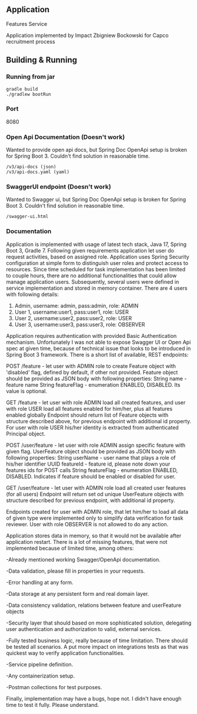 ## Application
Features Service

Application implemented by Impact Zbigniew Bockowski for Capco recruitment process

## Building & Running

### Running from jar
```
gradle build
./gradlew bootRun
```

### Port
8080

### Open Api Documentation (Doesn't work)
Wanted to provide open api docs, but Spring Doc OpenApi setup is broken for Spring Boot 3. Couldn't find solution in reasonable time.
```
/v3/api-docs (json)
/v3/api-docs.yaml (yaml)
```

### SwaggerUI endpoint (Doesn't work)
Wanted to Swagger ui, but Spring Doc OpenApi setup is broken for Spring Boot 3. Couldn't find solution in reasonable time.
```
/swagger-ui.html
```

### Documentation
Application is implemented with usage of latest tech stack, Java 17, Spring Boot 3, Gradle 7.
Following given requirements application let user do request activities, based on assigned role.
Application uses Spring Security configuration at simple form to distinguish user roles and protect access to resources. 
Since time scheduled for task implementation has been limited to couple hours, there are no additional functionalities that could allow manage application users. 
Subsequently, several users were defined in service implementation and stored in memory container. There are 4 users with following details:
1. Admin, username: admin, pass:admin, role: ADMIN
2. User 1, username:user1, pass:user1, role: USER
3. User 2, username:user2, pass:user2, role: USER
4. User 3, username:user3, pass:user3, role: OBSERVER

Application requires authentication with provided Basic Authentication mechanism. 
Unfortunately I was not able to expose Swagger UI or Open Api spec at given time, because of technical issue that looks to be introduced in Spring Boot 3 framework.
There is a short list of available, REST endpoints:

POST /feature  - let user with ADMIN role to create Feature object with 'disabled' flag, defined by default, if other not provided.
Feature object should be provided as JSON body with following properties: 
String name  - feature name
String featureFlag - enumeration ENABLED, DISABLED. Its value is optional.

GET /feature  - let user with role ADMIN load all created features, and user with role USER load all features enabled for him/her, plus all features enabled globally 
Endpoint should return list of Feature objects with structure described above, for previous endpoint with additional id property. For user with role USER his/her identity is extracted from authenticated Principal object.

POST /user/feature  - let user with role ADMIN assign specific feature with given flag.
UserFeature object should be provided as JSON body with following properties:
String userName - user name that plays a role of his/her identifier
UUID featureId - feature id, please note down your features ids for POST calls
String featureFlag - enumeration ENABLED, DISABLED. Indicates if feature should be enabled or disabled for user.

GET /user/feature - let user with ADMIN role load all created user features (for all users)
Endpoint will return set od unique UserFeature objects with structure described for previous endpoint, with additional id property.

Endpoints created for user with ADMIN role, that let him/her to load all data of given type were implemented only to simplify data verification for task reviewer.
User with role OBSERVER is not allowed to do any action.

Application stores data in memory, so that it would not be available after application restart. There is a lot of missing features, that were not implemented because of limited time, among others:

-Already mentioned working Swagger/OpenApi documentation.

-Data validation, please fill in properties in your requests.

-Error handling at any form.

-Data storage at any persistent form and real domain layer.

-Data consistency validation, relations between feature and userFeature objects

-Security layer that should based on more sophisticated solution, delegating user authentication and authorization to valid, external services.

-Fully tested business logic, really because of time limitation. There should be tested all scenarios. A put more impact on integrations tests as that was quickest way to verify application functionalities.

-Service pipeline definition.

-Any containerization setup.

-Postman collections for test purposes.

Finally, implementation may have a bugs, hope not. I didn't have enough time to test it fully. Please understand.  
